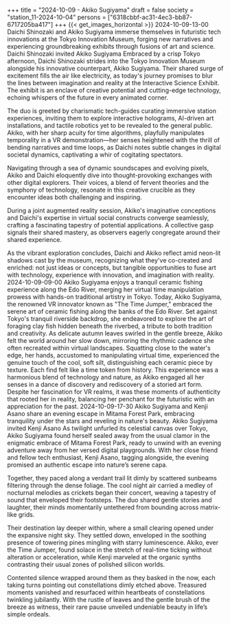 +++
title = "2024-10-09 - Akiko Sugiyama"
draft = false
society = "station_11-2024-10-04"
persons = ["6318cbbf-ac31-4ec3-bb87-6717205ba417"]
+++
{{< get_images_horizontal >}}
2024-10-09-13-00
Daichi Shinozaki and Akiko Sugiyama immerse themselves in futuristic tech innovations at the Tokyo Innovation Museum, forging new narratives and experiencing groundbreaking exhibits through fusions of art and science.
Daichi Shinozaki invited Akiko Sugiyama
Embraced by a crisp Tokyo afternoon, Daichi Shinozaki strides into the Tokyo Innovation Museum alongside his innovative counterpart, Akiko Sugiyama. Their shared surge of excitement fills the air like electricity, as today's journey promises to blur the lines between imagination and reality at the Interactive Science Exhibit. The exhibit is an enclave of creative potential and cutting-edge technology, echoing whispers of the future in every animated corner.

The duo is greeted by charismatic tech-guides curating immersive station experiences, inviting them to explore interactive holograms, AI-driven art installations, and tactile robotics yet to be revealed to the general public. Akiko, with her sharp acuity for time algorithms, playfully manipulates temporality in a VR demonstration—her senses heightened with the thrill of bending narratives and time loops, as Daichi notes subtle changes in digital societal dynamics, captivating a whir of cogitating spectators.

Navigating through a sea of dynamic soundscapes and evolving pixels, Akiko and Daichi eloquently dive into thought-provoking exchanges with other digital explorers. Their voices, a blend of fervent theories and the symphony of technology, resonate in this creative crucible as they encounter ideas both challenging and inspiring. 

During a joint augmented reality session, Akiko's imaginative conceptions and Daichi's expertise in virtual social constructs converge seamlessly, crafting a fascinating tapestry of potential applications. A collective gasp signals their shared mastery, as observers eagerly congregate around their shared experience.

As the vibrant exploration concludes, Daichi and Akiko reflect amid neon-lit shadows cast by the museum, recognizing what they've co-created and enriched: not just ideas or concepts, but tangible opportunities to fuse art with technology, experience with innovation, and imagination with reality.
2024-10-09-09-00
Akiko Sugiyama enjoys a tranquil ceramic fishing experience along the Edo River, merging her virtual time manipulation prowess with hands-on traditional artistry in Tokyo.
Today, Akiko Sugiyama, the renowned VR innovator known as "The Time Jumper," embraced the serene art of ceramic fishing along the banks of the Edo River. Set against Tokyo's tranquil riverside backdrop, she endeavored to explore the art of foraging clay fish hidden beneath the riverbed, a tribute to both tradition and creativity. As delicate autumn leaves swirled in the gentle breeze, Akiko felt the world around her slow down, mirroring the rhythmic cadence she often recreated within virtual landscapes. Squatting close to the water's edge, her hands, accustomed to manipulating virtual time, experienced the genuine touch of the cool, soft silt, distinguishing each ceramic piece by texture. Each find felt like a time token from history. This experience was a harmonious blend of technology and nature, as Akiko engaged all her senses in a dance of discovery and rediscovery of a storied art form. Despite her fascination for VR realms, it was these moments of authenticity that rooted her in reality, balancing her penchant for the futuristic with an appreciation for the past.
2024-10-09-17-30
Akiko Sugiyama and Kenji Asano share an evening escape in Mitama Forest Park, embracing tranquility under the stars and reveling in nature's beauty.
Akiko Sugiyama invited Kenji Asano
As twilight unfurled its celestial canvas over Tokyo, Akiko Sugiyama found herself sealed away from the usual clamor in the enigmatic embrace of Mitama Forest Park, ready to unwind with an evening adventure away from her versed digital playgrounds. With her close friend and fellow tech enthusiast, Kenji Asano, tagging alongside, the evening promised an authentic escape into nature’s serene capa.

Together, they paced along a verdant trail lit dimly by scattered sunbeams filtering through the dense foliage. The cool night air carried a medley of nocturnal melodies as crickets began their concert, weaving a tapestry of sound that enveloped their footsteps. The duo shared gentle stories and laughter, their minds momentarily untethered from bounding across matrix-like grids.

Their destination lay deeper within, where a small clearing opened under the expansive night sky. They settled down, enveloped in the soothing presence of towering pines mingling with starry luminescence. Akiko, ever the Time Jumper, found solace in the stretch of real-time ticking without alteration or acceleration, while Kenji marveled at the organic synths contrasting their usual zones of polished silicon worlds.

Contented silence wrapped around them as they basked in the now, each taking turns pointing out constellations dimly etched above. Treasured moments vanished and resurfaced within heartbeats of constellations twinkling jubilantly. With the rustle of leaves and the gentle brush of the breeze as witness, their rare pause unveiled undeniable beauty in life’s simple ordeals.
